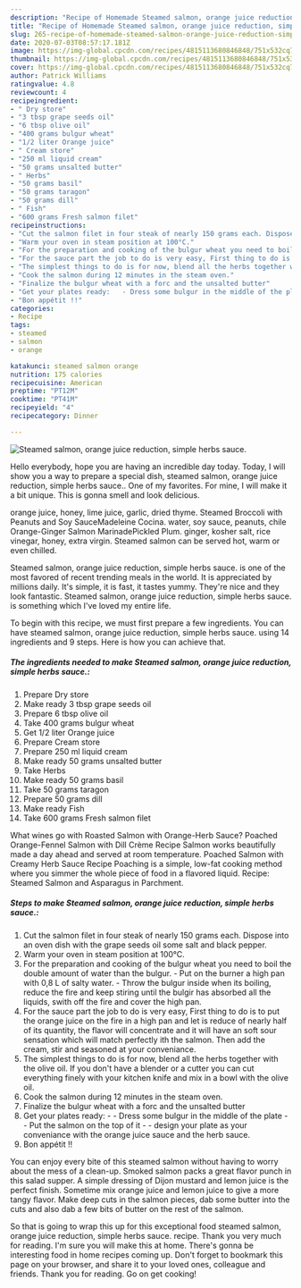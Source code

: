 ```yaml
---
description: "Recipe of Homemade Steamed salmon, orange juice reduction, simple herbs sauce."
title: "Recipe of Homemade Steamed salmon, orange juice reduction, simple herbs sauce."
slug: 265-recipe-of-homemade-steamed-salmon-orange-juice-reduction-simple-herbs-sauce
date: 2020-07-03T08:57:17.181Z
image: https://img-global.cpcdn.com/recipes/4815113680846848/751x532cq70/steamed-salmon-orange-juice-reduction-simple-herbs-sauce-recipe-main-photo.jpg
thumbnail: https://img-global.cpcdn.com/recipes/4815113680846848/751x532cq70/steamed-salmon-orange-juice-reduction-simple-herbs-sauce-recipe-main-photo.jpg
cover: https://img-global.cpcdn.com/recipes/4815113680846848/751x532cq70/steamed-salmon-orange-juice-reduction-simple-herbs-sauce-recipe-main-photo.jpg
author: Patrick Williams
ratingvalue: 4.8
reviewcount: 4
recipeingredient:
- " Dry store"
- "3 tbsp grape seeds oil"
- "6 tbsp olive oil"
- "400 grams bulgur wheat"
- "1/2 liter Orange juice"
- " Cream store"
- "250 ml liquid cream"
- "50 grams unsalted butter"
- " Herbs"
- "50 grams basil"
- "50 grams taragon"
- "50 grams dill"
- " Fish"
- "600 grams Fresh salmon filet"
recipeinstructions:
- "Cut the salmon filet in four steak of nearly 150 grams each. Dispose into an oven dish with the grape seeds oil some salt and black pepper."
- "Warm your oven in steam position at 100°C."
- "For the preparation and cooking of the bulgur wheat you need to boil the double amount of water than the bulgur.  Put on the burner a high pan with 0,8 L of salty water. Throw the bulgur inside when its boiling, reduce the fire and keep stiring until the bulgir has absorbed all the liquids, swith off the fire and cover the high pan."
- "For the sauce part the job to do is very easy, First thing to do is to put the orange juice on the fire in a high pan and let is reduce of nearly half of its quantity, the flavor will concentrate and it will have an soft sour sensation which will match perfectly ith the salmon. Then add the cream, stir and seasoned at your conveniance."
- "The simplest things to do is for now, blend all the herbs together with the olive oil. If you don&#39;t have a blender or a cutter you can cut everything finely with your kitchen knife and mix in a bowl with the olive oil."
- "Cook the salmon during 12 minutes in the steam oven."
- "Finalize the bulgur wheat with a forc and the unsalted butter"
- "Get your plates ready:   - Dress some bulgur in the middle of the plate   - Put the salmon on the top of it   - design your plate as your conveniance with the orange juice sauce and the herb sauce."
- "Bon appétit !!"
categories:
- Recipe
tags:
- steamed
- salmon
- orange

katakunci: steamed salmon orange 
nutrition: 175 calories
recipecuisine: American
preptime: "PT12M"
cooktime: "PT41M"
recipeyield: "4"
recipecategory: Dinner

---
```



![Steamed salmon, orange juice reduction, simple herbs sauce.](https://img-global.cpcdn.com/recipes/4815113680846848/751x532cq70/steamed-salmon-orange-juice-reduction-simple-herbs-sauce-recipe-main-photo.jpg)

Hello everybody, hope you are having an incredible day today. Today, I will show you a way to prepare a special dish, steamed salmon, orange juice reduction, simple herbs sauce.. One of my favorites. For mine, I will make it a bit unique. This is gonna smell and look delicious.

orange juice, honey, lime juice, garlic, dried thyme. Steamed Broccoli with Peanuts and Soy SauceMadeleine Cocina. water, soy sauce, peanuts, chile Orange-Ginger Salmon MarinadePickled Plum. ginger, kosher salt, rice vinegar, honey, extra virgin. Steamed salmon can be served hot, warm or even chilled.

Steamed salmon, orange juice reduction, simple herbs sauce. is one of the most favored of recent trending meals in the world. It is appreciated by millions daily. It's simple, it is fast, it tastes yummy. They're nice and they look fantastic. Steamed salmon, orange juice reduction, simple herbs sauce. is something which I've loved my entire life.


To begin with this recipe, we must first prepare a few ingredients. You can have steamed salmon, orange juice reduction, simple herbs sauce. using 14 ingredients and 9 steps. Here is how you can achieve that.

<!--inarticleads1-->

##### The ingredients needed to make Steamed salmon, orange juice reduction, simple herbs sauce.:

1. Prepare  Dry store
1. Make ready 3 tbsp grape seeds oil
1. Prepare 6 tbsp olive oil
1. Take 400 grams bulgur wheat
1. Get 1/2 liter Orange juice
1. Prepare  Cream store
1. Prepare 250 ml liquid cream
1. Make ready 50 grams unsalted butter
1. Take  Herbs
1. Make ready 50 grams basil
1. Take 50 grams taragon
1. Prepare 50 grams dill
1. Make ready  Fish
1. Take 600 grams Fresh salmon filet


What wines go with Roasted Salmon with Orange-Herb Sauce? Poached Orange-Fennel Salmon with Dill Crème Recipe Salmon works beautifully made a day ahead and served at room temperature. Poached Salmon with Creamy Herb Sauce Recipe Poaching is a simple, low-fat cooking method where you simmer the whole piece of food in a flavored liquid. Recipe: Steamed Salmon and Asparagus in Parchment. 

<!--inarticleads2-->

##### Steps to make Steamed salmon, orange juice reduction, simple herbs sauce.:

1. Cut the salmon filet in four steak of nearly 150 grams each. Dispose into an oven dish with the grape seeds oil some salt and black pepper.
1. Warm your oven in steam position at 100°C.
1. For the preparation and cooking of the bulgur wheat you need to boil the double amount of water than the bulgur.  - Put on the burner a high pan with 0,8 L of salty water. - Throw the bulgur inside when its boiling, reduce the fire and keep stiring until the bulgir has absorbed all the liquids, swith off the fire and cover the high pan.
1. For the sauce part the job to do is very easy, First thing to do is to put the orange juice on the fire in a high pan and let is reduce of nearly half of its quantity, the flavor will concentrate and it will have an soft sour sensation which will match perfectly ith the salmon. Then add the cream, stir and seasoned at your conveniance.
1. The simplest things to do is for now, blend all the herbs together with the olive oil. If you don&#39;t have a blender or a cutter you can cut everything finely with your kitchen knife and mix in a bowl with the olive oil.
1. Cook the salmon during 12 minutes in the steam oven.
1. Finalize the bulgur wheat with a forc and the unsalted butter
1. Get your plates ready: -   - Dress some bulgur in the middle of the plate -   - Put the salmon on the top of it -   - design your plate as your conveniance with the orange juice sauce and the herb sauce.
1. Bon appétit !!


You can enjoy every bite of this steamed salmon without having to worry about the mess of a clean-up. Smoked salmon packs a great flavor punch in this salad supper. A simple dressing of Dijon mustard and lemon juice is the perfect finish. Sometime mix orange juice and lemon juice to give a more tangy flavor. Make deep cuts in the salmon pieces, dab some butter into the cuts and also dab a few bits of butter on the rest of the salmon. 

So that is going to wrap this up for this exceptional food steamed salmon, orange juice reduction, simple herbs sauce. recipe. Thank you very much for reading. I'm sure you will make this at home. There's gonna be interesting food in home recipes coming up. Don't forget to bookmark this page on your browser, and share it to your loved ones, colleague and friends. Thank you for reading. Go on get cooking!
